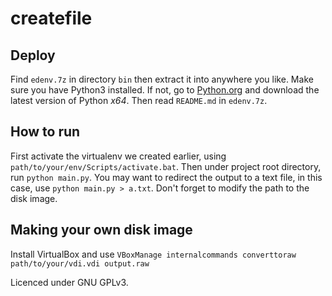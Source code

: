
createfile
====

Deploy
----
Find `edenv.7z` in directory `bin` then extract it into anywhere you like.
Make sure you have Python3 installed. If not, go to
[Python.org](https://www.python.org/ ) and download the latest version of
Python *x64*.
Then read `README.md` in `edenv.7z`.


How to run
----
First activate the virtualenv we created earlier, using
`path/to/your/env/Scripts/activate.bat`.
Then under project root directory, run `python main.py`. You may want
to redirect the output to a text file, in this case, use
`python main.py > a.txt`.
Don't forget to modify the path to the disk image.


Making your own disk image
----
Install VirtualBox and use
`VBoxManage internalcommands converttoraw path/to/your/vdi.vdi output.raw`


Licenced under GNU GPLv3.

